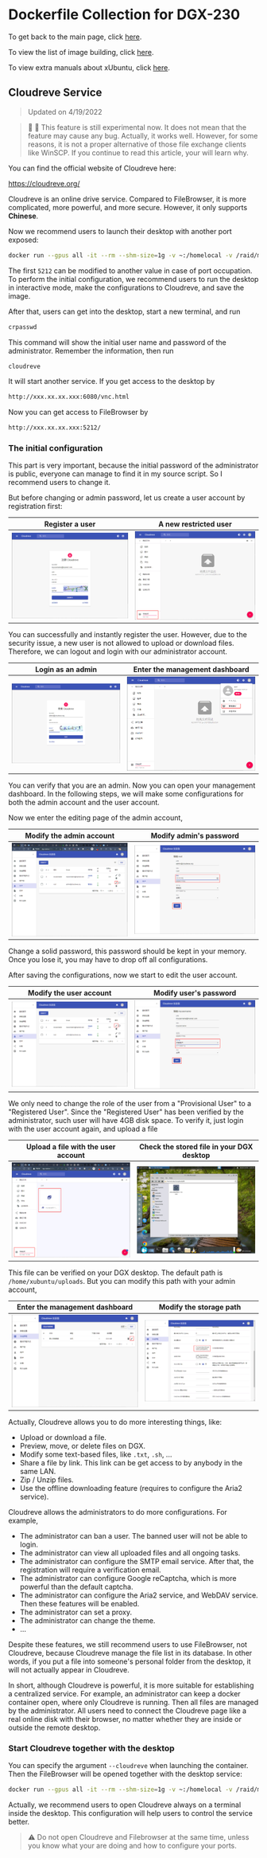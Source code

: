 # Dockerfile Collection for DGX-230

To get back to the main page, click [here](../index).

To view the list of image building, click [here](../dockerlist).

To view extra manuals about xUbuntu, click [here](../manual-xubuntu).

## Cloudreve Service

> Updated on 4/19/2022

> :telescope: :construction: This feature is still experimental now. It does not mean that the feature may cause any bug. Actually, it works well. However, for some reasons, it is not a proper alternative of those file exchange clients like WinSCP. If you continue to read this article, your will learn why.

You can find the official website of Cloudreve here:

https://cloudreve.org/

Cloudreve is an online drive service. Compared to FileBrowser, it is more complicated, more powerful, and more secure. However, it only supports **Chinese**.

Now we recommend users to launch their desktop with another port exposed:

```bash
docker run --gpus all -it --rm --shm-size=1g -v ~:/homelocal -v /raid/myname:/data -p 6080:6080 -p 5212:5212 xubuntu:1.7
```

The first `5212` can be modified to another value in case of port occupation. To perform the initial configuration, we recommend users to run the desktop in interactive mode, make the configurations to Cloudreve, and save the image.

After that, users can get into the desktop, start a new terminal, and run

```bash
crpasswd
```

This command will show the initial user name and password of the administrator. Remember the information, then run

```bash
cloudreve
```

It will start another service. If you get access to the desktop by

```markdown
http://xxx.xx.xx.xxx:6080/vnc.html
```

Now you can get access to FileBrowser by

```markdown
http://xxx.xx.xx.xxx:5212/
```

### The initial configuration

This part is very important, because the initial password of the administrator is public, everyone can manage to find it in my source script. So I recommend users to change it.

But before changing or admin password, let us create a user account by registration first:

|  Register a user  |  A new restricted user  |
| :---------------: | :---------------------: |
| ![](./display/cloudreve-2.png) | ![](./display/cloudreve-3.png) |

You can successfully and instantly register the user. However, due to the security issue, a new user is not allowed to upload or download files. Therefore, we can logout and login with our administrator account.

|  Login as an admin   |  Enter the management dashboard  |
| :------------------: | :------------------------------: |
| ![](./display/cloudreve-1.png) | ![](./display/cloudreve-4.png) |

You can verify that you are an admin. Now you can open your management dashboard. In the following steps, we will make some configurations for both the admin account and the user account.

Now we enter the editing page of the admin account,

|  Modify the admin account   |  Modify admin's password  |
| :------------------: | :------------------------------: |
| ![](./display/cloudreve-7.png) | ![](./display/cloudreve-8.png) |

Change a solid password, this password should be kept in your memory. Once you lose it, you may have to drop off all configurations.

After saving the configurations, now we start to edit the user account.

|  Modify the user account   |  Modify user's password  |
| :------------------: | :------------------------------: |
| ![](./display/cloudreve-5.png) | ![](./display/cloudreve-6.png) |

We only need to change the role of the user from a "Provisional User" to a "Registered User". Since the "Registered User" has been verified by the administrator, such user will have 4GB disk space. To verify it, just login with the user account again, and upload a file

|  Upload a file with the user account  |  Check the stored file in your DGX desktop  |
| :------------------: | :------------------------------: |
| ![](./display/cloudreve-9.png) | ![](./display/cloudreve-10.png) |

This file can be verified on your DGX desktop. The default path is `/home/xubuntu/uploads`. But you can modify this path with your admin account,

|  Enter the management dashboard  |  Modify the storage path  |
| :------------------: | :------------------------------: |
| ![](./display/cloudreve-11.png) | ![](./display/cloudreve-12.png) |

Actually, Cloudreve allows you to do more interesting things, like:

* Upload or download a file.
* Preview, move, or delete files on DGX.
* Modify some text-based files, like `.txt`, `.sh`, ...
* Share a file by link. This link can be get access to by anybody in the same LAN.
* Zip / Unzip files.
* Use the offline downloading feature (requires to configure the Aria2 service).

Cloudreve allows the administrators to do more configurations. For example,

* The administrator can ban a user. The banned user will not be able to login.
* The administrator can view all uploaded files and all ongoing tasks.
* The administrator can configure the SMTP email service. After that, the registration will require a verification email.
* The administrator can configure Google reCaptcha, which is more powerful than the default captcha.
* The administrator can configure the Aria2 service, and WebDAV service. Then these features will be enabled.
* The administrator can set a proxy.
* The administrator can change the theme.
* ...

Despite these features, we still recommend users to use FileBrowser, not Cloudreve, because Cloudreve manage the file list in its database. In other words, if you put a file into someone's personal folder from the desktop, it will not actually appear in Cloudreve.

In short, although Cloudreve is powerful, it is more suitable for establishing a centralized service. For example, an administrator can keep a docker container open, where only Cloudreve is running. Then all files are managed by the administrator. All users need to connect the Cloudreve page like a real online disk with their browser, no matter whether they are inside or outside the remote desktop.

### Start Cloudreve together with the desktop

You can specify the argument `--cloudreve` when launching the container. Then the FileBrowser will be opened together with the desktop service:

```bash
docker run --gpus all -it --rm --shm-size=1g -v ~:/homelocal -v /raid/myname:/data -p 6080:6080 -p 5212:5212 xubuntu:1.7 --cloudreve
```

Actually, we recommend users to open Cloudreve always on a terminal inside the desktop. This configuration will help users to control the service better.

> :warning: Do not open Cloudreve and Filebrowser at the same time, unless you know what your are doing and how to configure your ports.
